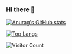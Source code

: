### Hi there 👋

[![Anurag's GitHub stats](https://github-readme-stats.vercel.app/api?username=Juanx65&count_private=true&show_icons=true&theme=transparent)](https://github.com/anuraghazra/github-readme-stats)

[![Top Langs](https://github-readme-stats.vercel.app/api/top-langs/?username=Juanx65&count_private=true&hide_progress=false&theme=transparent)](https://github.com/anuraghazra/github-readme-stats)

![Visitor Count](https://profile-counter.glitch.me/Juanx65/count.svg)
